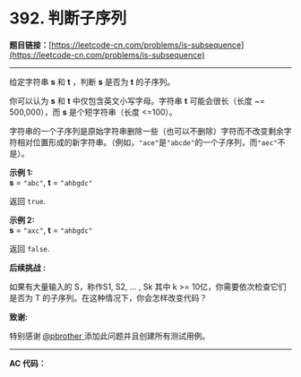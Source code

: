 # 392. 判断子序列

**题目链接：**[https://leetcode-cn.com/problems/is-subsequence](https://leetcode-cn.com/problems/is-subsequence)

---

<div class="content__1Y2H">
 <div class="notranslate">
  <p>给定字符串 <strong>s</strong> 和 <strong>t</strong> ，判断 <strong>s</strong> 是否为 <strong>t</strong> 的子序列。</p> 
  <p>你可以认为 <strong>s</strong> 和 <strong>t</strong> 中仅包含英文小写字母。字符串 <strong>t</strong> 可能会很长（长度 ~= 500,000），而 <strong>s</strong> 是个短字符串（长度 &lt;=100）。</p> 
  <p>字符串的一个子序列是原始字符串删除一些（也可以不删除）字符而不改变剩余字符相对位置形成的新字符串。（例如，<code>"ace"</code>是<code>"abcde"</code>的一个子序列，而<code>"aec"</code>不是）。</p> 
  <p><strong>示例&nbsp;1:</strong><br> <strong>s</strong> = <code>"abc"</code>, <strong>t</strong> = <code>"ahbgdc"</code></p> 
  <p>返回&nbsp;<code>true</code>.</p> 
  <p><strong>示例&nbsp;2:</strong><br> <strong>s</strong> = <code>"axc"</code>, <strong>t</strong> = <code>"ahbgdc"</code></p> 
  <p>返回&nbsp;<code>false</code>.</p> 
  <p><strong>后续挑战</strong> <strong>:</strong></p> 
  <p>如果有大量输入的 S，称作S1, S2, ... , Sk 其中 k &gt;= 10亿，你需要依次检查它们是否为 T 的子序列。在这种情况下，你会怎样改变代码？</p> 
  <p><strong>致谢:</strong></p> 
  <p>特别感谢<strong> </strong><a href="https://leetcode.com/pbrother/">@pbrother&nbsp;</a>添加此问题并且创建所有测试用例。</p> 
 </div>
</div>

---

**AC 代码：**

```java

```